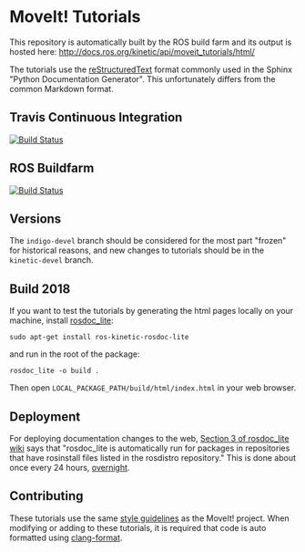 # MoveIt! Tutorials

This repository is automatically built by the ROS build farm and its output is hosted here: http://docs.ros.org/kinetic/api/moveit_tutorials/html/

The tutorials use the [reStructuredText](http://www.sphinx-doc.org/en/stable/rest.html) format commonly used in the Sphinx "Python Documentation Generator". This unfortunately differs from the common Markdown format.

## Travis Continuous Integration

[![Build Status](https://travis-ci.org/ros-planning/moveit_tutorials.svg?branch=master)](https://travis-ci.org/ros-planning/moveit_tutorials)

## ROS Buildfarm

[![Build Status](http://build.ros.org/buildStatus/icon?job=Kdoc__moveit_tutorials__ubuntu_xenial_amd64)](http://build.ros.org/job/Kdoc__moveit_tutorials__ubuntu_xenial_amd64/)

## Versions

The ``indigo-devel`` branch should be considered for the most part "frozen" for historical reasons, and new changes to tutorials should be in the ``kinetic-devel`` branch.

## Build 2018

If you want to test the tutorials by generating the html pages locally on your machine, install [rosdoc_lite](http://wiki.ros.org/rosdoc_lite):

    sudo apt-get install ros-kinetic-rosdoc-lite

and run in the root of the package:

    rosdoc_lite -o build .

Then open ``LOCAL_PACKAGE_PATH/build/html/index.html`` in your web browser.

## Deployment

For deploying documentation changes to the web, [Section 3 of rosdoc_lite wiki](http://wiki.ros.org/rosdoc_lite) says that "rosdoc_lite is automatically run for packages in repositories that have rosinstall files listed in the rosdistro repository." This is done about once every 24 hours, [overnight](http://wiki.ros.org/rosdistro/Tutorials/Indexing%20Your%20ROS%20Repository%20for%20Documentation%20Generation).

## Contributing

These tutorials use the same [style guidelines](http://moveit.ros.org/documentation/contributing/code/) as the MoveIt! project. When modifying or adding to these tutorials, it is required that code is auto formatted using [clang-format](http://moveit.ros.org/documentation/contributing/code/).
